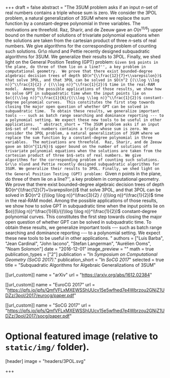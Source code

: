 +++
draft = false
abstract = "The 3SUM problem asks if an input $n$-set of real numbers contains a triple whose sum is zero. We consider the 3POL problem, a natural generalization of 3SUM where we replace the sum function by a constant-degree polynomial in three variables.  The motivations are threefold.  Raz, Sharir, and de Zeeuw gave an $O(n^{11/6})$ upper bound on the number of solutions of trivariate polynomial equations when the solutions are taken from the cartesian product of three $n$-sets of real numbers. We give algorithms for the corresponding problem of counting such solutions. Gr\\o nlund and Pettie recently designed subquadratic algorithms for 3SUM. We generalize their results to 3POL. Finally, we shed light on the General Position Testing (GPT) problem: ``Given $n$ points in the plane, do three of them lie on a line?'', a key problem in computational geometry.  We prove that there exist bounded-degree algebraic decision trees of depth $O(n^{\\frac{12}{7}+\\varepsilon})$ that solve 3POL, and that 3POL can be solved in $O(n^2 {(\\log \\log n)}^\\frac{3}{2} / {(\\log n)}^\\frac{1}{2})$ time in the real-RAM model.  Among the possible applications of those results, we show how to solve GPT in subquadratic time when the input points lie on $o({(\\log n)}^\\frac{1}{6}/{(\\log \\log n)}^\\frac{1}{2})$ constant-degree polynomial curves.  This constitutes the first step towards closing the major open question of whether GPT can be solved in subquadratic time.  To obtain these results, we generalize important tools --- such as batch range searching and dominance reporting --- to a polynomial setting. We expect these new tools to be useful in other applications.  "
abstract_short = "The 3SUM problem asks if an input $n$-set of real numbers contains a triple whose sum is zero. We consider the 3POL problem, a natural generalization of 3SUM where we replace the sum function by a constant-degree polynomial in three variables.  The motivations are threefold.  Raz, Sharir, and de Zeeuw gave an $O(n^{11/6})$ upper bound on the number of solutions of trivariate polynomial equations when the solutions are taken from the cartesian product of three $n$-sets of real numbers. We give algorithms for the corresponding problem of counting such solutions. Gr\\o nlund and Pettie recently designed subquadratic algorithms for 3SUM. We generalize their results to 3POL. Finally, we shed light on the General Position Testing (GPT) problem: ``Given $n$ points in the plane, do three of them lie on a line?'', a key problem in computational geometry.  We prove that there exist bounded-degree algebraic decision trees of depth $O(n^{\\frac{12}{7}+\\varepsilon})$ that solve 3POL, and that 3POL can be solved in $O(n^2 {(\\log \\log n)}^\\frac{3}{2} / {(\\log n)}^\\frac{1}{2})$ time in the real-RAM model.  Among the possible applications of those results, we show how to solve GPT in subquadratic time when the input points lie on $o({(\\log n)}^\\frac{1}{6}/{(\\log \\log n)}^\\frac{1}{2})$ constant-degree polynomial curves.  This constitutes the first step towards closing the major open question of whether GPT can be solved in subquadratic time.  To obtain these results, we generalize important tools --- such as batch range searching and dominance reporting --- to a polynomial setting. We expect these new tools to be useful in other applications.  "
authors = ["Luis Barba", "Jean Cardinal", "John Iacono", "Stefan Langerman",
"Aurélien Ooms", "Noam Solomon"]
date = "2016-12-01"
image_preview = ""
math = true
publication_types = ["2"]
publication = "In *Symposium on Computational Geometry (SoCG 2017)*."
publication_short = "In *SoCG 2017*"
selected = true
title = "Subquadratic Algorithms for Algebraic Generalizations of 3SUM"

[[url_custom]]
name = "arXiv"
url = "https://arxiv.org/abs/1612.02384"

[[url_custom]]
name = "EuroCG 2017"
url = "https://ipfs.io/ipfs/QmfVFLxMXEWSShUUcv15e5wfhed7e4Wbrzou2GNjZ1UDZz/3pol/2017/eurocg/paper.pdf"

[[url_custom]]
name = "SoCG 2017"
url = "https://ipfs.io/ipfs/QmfVFLxMXEWSShUUcv15e5wfhed7e4Wbrzou2GNjZ1UDZz/3pol/2017/socg/paper.pdf"

# Optional featured image (relative to `static/img/` folder).
[header]
image = "headers/3POL.svg"

+++

<!--More detail can easily be written here using *Markdown* and $\\rm \\LaTeX$ math code.-->

